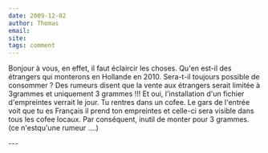 ```yaml
---
date: 2009-12-02
author: Thomas
email: 
site: 
tags: comment
---
```


<p>Bonjour à vous, en effet, il faut éclaircir les choses. Qu'en est-il des étrangers qui monterons en Hollande en 2010. Sera-t-il toujours possible de consommer ? Des rumeurs disent que la vente aux étrangers serait limitée à 3grammes et uniquement 3 grammes !!! Et oui, l'installation d'un fichier d'empreintes verrait le jour. Tu rentres dans un cofee. Le gars de l'entrée voit que tu es Français il prend ton empreintes et celle-ci sera visible dans tous les cofee locaux. Par conséquent, inutil de monter pour 3 grammes. (ce n'estqu'une rumeur ....)</p>
---